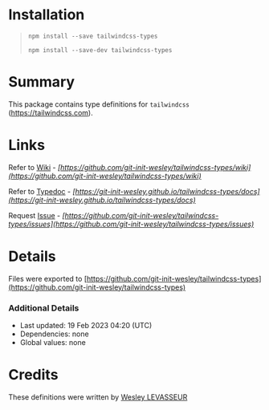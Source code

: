 # Installation

> `npm install --save tailwindcss-types`
>
> `npm install --save-dev tailwindcss-types`

# Summary

This package contains type definitions for `tailwindcss` (https://tailwindcss.com).

# Links

Refer to [Wiki](https://github.com/git-init-wesley/tailwindcss-types/wiki) -
*[https://github.com/git-init-wesley/tailwindcss-types/wiki](https://github.com/git-init-wesley/tailwindcss-types/wiki)*

Refer to [Typedoc](https://git-init-wesley.github.io/tailwindcss-types/docsi) -
*[https://git-init-wesley.github.io/tailwindcss-types/docs](https://git-init-wesley.github.io/tailwindcss-types/docs)*

Request [Issue](https://github.com/git-init-wesley/tailwindcss-types/issues)  -
*[https://github.com/git-init-wesley/tailwindcss-types/issues](https://github.com/git-init-wesley/tailwindcss-types/issues)*

# Details

Files were exported to
[https://github.com/git-init-wesley/tailwindcss-types](https://github.com/git-init-wesley/tailwindcss-types)

### Additional Details

* Last updated: 19 Feb 2023 04:20 (UTC)
* Dependencies: none
* Global values: none

# Credits

These definitions were written by [Wesley LEVASSEUR](https://github.com/git-init-wesley/)
